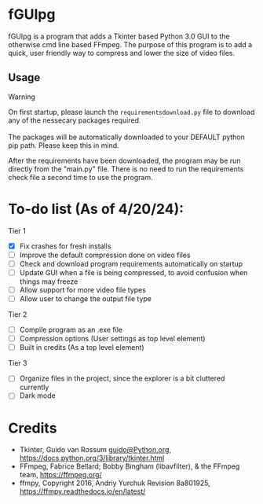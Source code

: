 # fGUIpg
fGUIpg is a program that adds a Tkinter based Python 3.0 GUI to the otherwise cmd line based FFmpeg. 
The purpose of this program is to add a quick, user friendly way to compress and lower the size of video files.

## Usage
> [!WARNING]
> On first startup, please launch the `requirementsdownload.py` file to download any of the nessecary packages required. <br /> <br />
> The packages will be automatically downloaded to your DEFAULT python pip path. Please keep this in mind.

After the requirements have been downloaded, the program may be run directly from the "main.py" file.
There is no need to run the requirements check file a second time to use the program.

# To-do list (As of 4/20/24):
Tier 1
- [x] Fix crashes for fresh installs
- [ ] Improve the default compression done on video files
- [ ] Check and download program requirements automatically on startup
- [ ] Update GUI when a file is being compressed, to avoid confusion when things may freeze
- [ ] Allow support for more video file types
- [ ] Allow user to change the output file type

Tier 2
- [ ] Compile program as an .exe file
- [ ] Compression options (User settings as top level element)
- [ ] Built in credits (As a top level element)

Tier 3
- [ ] Organize files in the project, since the explorer is a bit cluttered currently 
- [ ] Dark mode <br />

# Credits
- Tkinter, Guido van Rossum <guido@Python.org>, https://docs.python.org/3/library/tkinter.html
- FFmpeg, Fabrice Bellard; Bobby Bingham (libavfilter), & the FFmpeg team, https://ffmpeg.org/
- ffmpy, Copyright 2016, Andriy Yurchuk Revision 8a801925, https://ffmpy.readthedocs.io/en/latest/ 